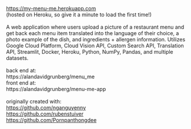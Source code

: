https://my-menu-me.herokuapp.com 
<br>
(hosted on Heroku, so give it a minute to load the first time!) 
<br><br>
A web application where users upload a picture of a restaurant menu and get back each menu item translated into the language of their choice, a photo example of the dish, and ingredients + allergen information. Utilizes Google Cloud Platform, Cloud Vision API, Custom Search API, Translation API, Streamlit, Docker, Heroku, Python, NumPy, Pandas, and multiple datasets.
<br><br>
back end at:<br>
https://alandavidgrunberg/menu_me<br>
front end at:<br>
https://alandavidgrunberg/menu-me-app<br>
<br>
originally created with:<br>
https://github.com/nganguyenny<br>
https://github.com/rubenstuiver<br>
https://github.com/Pornpanthongdee<br>
